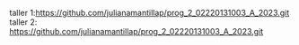 taller 1:https://github.com/julianamantillap/prog_2_02220131003_A_2023.git
taller 2: https://github.com/julianamantillap/prog_2_02220131003_A_2023.git
